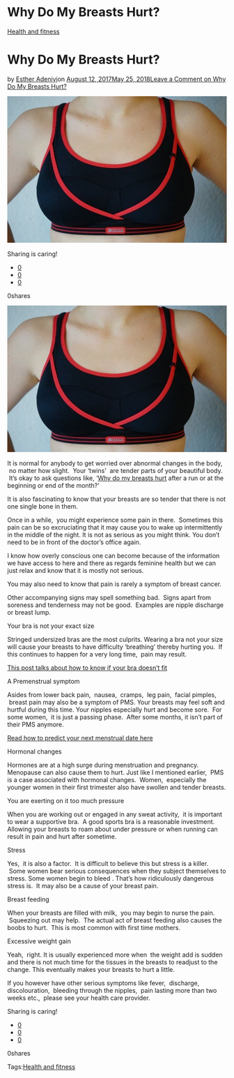 # Why Do My Breasts Hurt?

[Health and fitness](https://estheradeniyi.com/category/health-and-fitness/)
# Why Do My Breasts Hurt?

by [Esther Adeniyi](https://estheradeniyi.com/author/esther-adeniyi/)on [August 12, 2017May 25, 2018](https://estheradeniyi.com/why-do-my-breasts-hur/)[Leave a Comment on Why Do My Breasts Hurt?](https://estheradeniyi.com/why-do-my-breasts-hur/#respond)

![](images\sports-bra-274948__340-1.jpg)

Sharing is caring!

- [0](https://www.facebook.com/sharer/sharer.php?u=https%3A%2F%2Festheradeniyi.com%2Fwhy-do-my-breasts-hur%2F&amp;t=Why%20Do%20My%20Breasts%20Hurt%3F)
- [0](https://twitter.com/intent/tweet?text=Why%20Do%20My%20Breasts%20Hurt%3F&amp;url=https%3A%2F%2Festheradeniyi.com%2Fwhy-do-my-breasts-hur%2F)
- [0](#)

0shares

[![Woman in sports bra](images\sports-bra-274948__340-1.jpg)](http://4.bp.blogspot.com/-CI1qMfeKCBs/VqHTT80WDMI/AAAAAAAAHAA/rEBHTF3Ozr0/s1600/sports-bra-274948__340-1.jpg)

It is normal for anybody to get worried over abnormal changes in the body, &#xA0;no matter how slight. &#xA0;Your &#x2018;twins&#x2019; &#xA0;are tender parts of your beautiful body. &#xA0;It&#x2019;s okay to ask questions like, &#x2018;[Why do my breasts hurt](http://www.womenshealthmag.com/health/reasons-your-boobs-hurt) after a run or at the beginning or end of the month?&#x2019;

It is also fascinating to know that your breasts are so tender that there is not one single bone in them.

Once in a while, &#xA0;you might experience some pain in there. &#xA0;Sometimes this pain can be so excruciating that it may cause you to wake up intermittently in the middle of the night. It is not as serious as you might think. You don&#x2019;t need to be in front of the doctor&#x2019;s office again.

I know how overly conscious one can become because of the information we have access to here and there as regards feminine health but we can just relax and know that it is mostly not serious.

You may also need to know that pain is rarely a symptom of breast cancer.&#xA0;

Other accompanying signs may spell something bad. &#xA0;Signs apart from soreness and tenderness may not be good. &#xA0;Examples are nipple discharge or breast lump.

Your bra is not your exact size

Stringed undersized bras are the most culprits. Wearing a bra not your size will cause your breasts to have difficulty &#x2018;breathing&#x2019; thereby hurting you. &#xA0;If this continues to happen for a very long time, &#xA0;pain may result.

[This post talks about how to know if your bra doesn&#x2019;t fit](https://www.estheradeniyi.com/5-ways-to-know-your-bra-doesnt-fit)

A Premenstrual symptom

 Asides from lower back pain, &#xA0;nausea, &#xA0;cramps, &#xA0;leg pain, &#xA0;facial pimples, &#xA0;breast pain may also be a symptom of PMS. Your breasts may feel soft and hurtful during this time. Your nipples especially hurt and become sore. &#xA0;For some women, &#xA0;it is just a passing phase. &#xA0;After some months, it isn&#x2019;t part of their PMS anymore.

[Read how to predict your next menstrual date here](https://www.estheradeniyi.com/how-to-predict-your-next-menstrual-date?m=1)

Hormonal changes

 Hormones are at a high surge during menstruation and pregnancy. Menopause can also cause them to hurt. Just like I mentioned earlier, &#xA0;PMS is a case associated with hormonal changes. &#xA0;Women, &#xA0;especially the younger women in their first trimester also have swollen and tender breasts.

You are exerting on it too much pressure

 When you are working out or engaged in any sweat activity, &#xA0;it is important to wear a supportive bra. &#xA0;A good sports bra is a reasonable investment. Allowing your breasts to roam about under pressure or when running can result in pain and hurt after sometime.

Stress

 Yes, &#xA0;it is also a factor. &#xA0;It is difficult to believe this but stress is a killer. &#xA0;Some women bear serious consequences when they subject themselves to stress. Some women begin to bleed . That&#x2019;s how ridiculously dangerous stress is. &#xA0;It may also be a cause of your breast pain.

Breast feeding&#xA0;

 When your breasts are filled with milk, &#xA0;you may begin to nurse the pain. &#xA0;Squeezing out may help. &#xA0;The actual act of breast feeding also causes the boobs to hurt. &#xA0;This is most common with first time mothers.

Excessive weight gain

Yeah, &#xA0;right. It is usually experienced more when &#xA0;the weight add is sudden and there is not much time for the tissues in the breasts to readjust to the change. This eventually makes your breasts to hurt a little.

If you however have other serious symptoms like fever, &#xA0;discharge, discolouration, &#xA0;bleeding through the nipples, &#xA0;pain lasting more than two weeks etc., &#xA0;please see your health care provider.

Sharing is caring!

- [0](https://www.facebook.com/sharer/sharer.php?u=https%3A%2F%2Festheradeniyi.com%2Fwhy-do-my-breasts-hur%2F&amp;t=Why%20Do%20My%20Breasts%20Hurt%3F)
- [0](https://twitter.com/intent/tweet?text=Why%20Do%20My%20Breasts%20Hurt%3F&amp;url=https%3A%2F%2Festheradeniyi.com%2Fwhy-do-my-breasts-hur%2F)
- [0](#)

0shares

Tags:[Health and fitness](https://estheradeniyi.com/tag/health-and-fitness/)